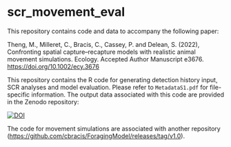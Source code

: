 # scr_movement_eval
This repository contains code and data to accompany the following paper:

Theng, M., Milleret, C., Bracis, C., Cassey, P. and Delean, S. (2022), Confronting spatial capture–recapture models with realistic animal movement simulations. Ecology. Accepted Author Manuscript e3676. https://doi.org/10.1002/ecy.3676

This repository contains the R code for generating detection history input, SCR analyses and model evaluation. Please refer to `MetadataS1.pdf` for file-specific information. The output data associated with this code are provided in the Zenodo repository:

<a href="https://doi.org/10.5281/zenodo.5209568"><img src="https://zenodo.org/badge/DOI/10.5281/zenodo.5209568.svg" alt="DOI"></a>

The code for movement simulations are associated with another repository (https://github.com/cbracis/ForagingModel/releases/tag/v1.0).
